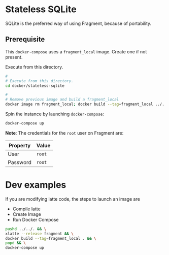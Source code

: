 # Stateless SQLite
SQLite is the preferred way of using Fragment, because of portability.

## Prerequisite

This `docker-compose` uses a `fragment_local` image. Create one
if not present.

Execute from this directory.

```bash
#
# Execute from this directory.
cd docker/stateless-sqlite

#
# Remove previous image and build a fragment_local
docker image rm fragment_local; docker build --tag=fragment_local ../../.
```

Spin the instance by launching `docker-compose`:
```bash
docker-compose up
```
**Note**: The credentials for the `root` user on Fragment are:

Property | Value
---------|--------
User     | `root`
Password | `root`


# Dev examples
If you are modifying latte code, the steps to launch an image are

- Compile latte
- Create Image
- Run Docker Compose

```bash
pushd ../../. && \
xlatte --release fragment && \
docker build --tag=fragment_local . && \
popd && \
docker-compose up
```
